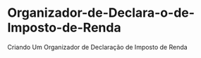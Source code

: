 # Organizador-de-Declara-o-de-Imposto-de-Renda
Criando Um Organizador de Declaração de Imposto de Renda
